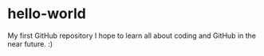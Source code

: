 # hello-world
My first GitHub repository
I hope to learn all about coding and GitHub in the near future. :)
